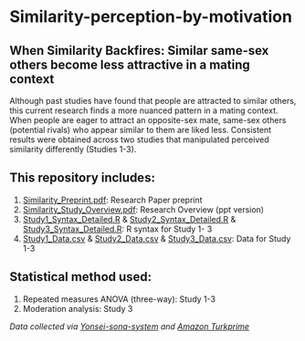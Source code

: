 # Similarity-perception-by-motivation
## When Similarity Backfires: Similar same-sex others become less attractive in a mating context 
Although past studies have found that people are attracted to similar others, this current research finds a more nuanced pattern in a mating context. When people
are eager to attract an opposite-sex mate, same-sex others (potential rivals) who appear similar to them are liked less. Consistent results were obtained across two
studies that manipulated perceived similarity differently (Studies 1-3). 

## This repository includes:
1. [Similarity_Preprint.pdf](https://github.com/yyklee/Similarity-perception-by-motivation/blob/main/Similarity_Preprint.pdf): Research Paper preprint
2. [Similarity_Study_Overview.pdf](https://github.com/yyklee/Similarity-perception-by-motivation/blob/main/Similarity_Study_Overview.pdf): Research Overview (ppt version)
3. [Study1_Syntax_Detailed.R](https://github.com/yyklee/Similarity-perception-by-motivation/blob/main/Study%201_Syntax_Detailed.R) & [Study2_Syntax_Detailed.R](https://github.com/yyklee/Similarity-perception-by-motivation/blob/main/Study%202_Syntax_Detailed.R) & [Study3_Syntax_Detailed.R](https://github.com/yyklee/Similarity-perception-by-motivation/blob/main/Study%203_Syntax_Detailed.R): R syntax for Study 1- 3
4. [Study1_Data.csv](https://github.com/yyklee/Similarity-perception-by-motivation/blob/main/Study%201_Data.csv) & [Study2_Data.csv](https://github.com/yyklee/Similarity-perception-by-motivation/blob/main/Study%201_Data.R) & [Study3_Data.csv](https://github.com/yyklee/Similarity-perception-by-motivation/blob/main/Study%203_Data.R): Data for Study 1-3

## Statistical method used:
1. Repeated measures ANOVA (three-way): Study 1-3
2. Moderation analysis: Study 3

*Data collected via [Yonsei-sona-system](https://psychsci.yonsei.ac.kr/%EC%8B%A4%ED%97%98%EC%B0%B8%EA%B0%80%EC%8B%A0%EC%B2%AD) and [Amazon Turkprime](https://www.cloudresearch.com/)*
